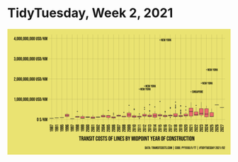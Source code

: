 # TidyTuesday, Week 2, 2021

![](https://raw.githubusercontent.com/pyykkojuha/tidytuesday/main/R/2021_02/TIDY_2021_02.png)
